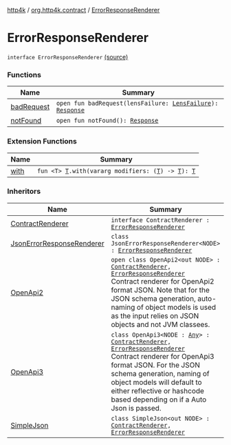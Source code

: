 [http4k](../../index.md) / [org.http4k.contract](../index.md) / [ErrorResponseRenderer](./index.md)

# ErrorResponseRenderer

`interface ErrorResponseRenderer` [(source)](https://github.com/http4k/http4k/blob/master/http4k-core/src/main/kotlin/org/http4k/contract/ErrorResponseRenderer.kt#L12)

### Functions

| Name | Summary |
|---|---|
| [badRequest](bad-request.md) | `open fun badRequest(lensFailure: `[`LensFailure`](../../org.http4k.lens/-lens-failure/index.md)`): `[`Response`](../../org.http4k.core/-response/index.md) |
| [notFound](not-found.md) | `open fun notFound(): `[`Response`](../../org.http4k.core/-response/index.md) |

### Extension Functions

| Name | Summary |
|---|---|
| [with](../../org.http4k.core/with.md) | `fun <T> `[`T`](../../org.http4k.core/with.md#T)`.with(vararg modifiers: (`[`T`](../../org.http4k.core/with.md#T)`) -> `[`T`](../../org.http4k.core/with.md#T)`): `[`T`](../../org.http4k.core/with.md#T) |

### Inheritors

| Name | Summary |
|---|---|
| [ContractRenderer](../-contract-renderer/index.md) | `interface ContractRenderer : `[`ErrorResponseRenderer`](./index.md) |
| [JsonErrorResponseRenderer](../-json-error-response-renderer/index.md) | `class JsonErrorResponseRenderer<NODE> : `[`ErrorResponseRenderer`](./index.md) |
| [OpenApi2](../../org.http4k.contract.openapi.v2/-open-api2/index.md) | `open class OpenApi2<out NODE> : `[`ContractRenderer`](../-contract-renderer/index.md)`, `[`ErrorResponseRenderer`](./index.md)<br>Contract renderer for OpenApi2 format JSON. Note that for the JSON schema generation, auto-naming of object models is used as the input relies on JSON objects and not JVM classees. |
| [OpenApi3](../../org.http4k.contract.openapi.v3/-open-api3/index.md) | `class OpenApi3<NODE : `[`Any`](https://kotlinlang.org/api/latest/jvm/stdlib/kotlin/-any/index.html)`> : `[`ContractRenderer`](../-contract-renderer/index.md)`, `[`ErrorResponseRenderer`](./index.md)<br>Contract renderer for OpenApi3 format JSON. For the JSON schema generation, naming of object models will default to either reflective or hashcode based depending on if a Auto Json is passed. |
| [SimpleJson](../../org.http4k.contract.simple/-simple-json/index.md) | `class SimpleJson<out NODE> : `[`ContractRenderer`](../-contract-renderer/index.md)`, `[`ErrorResponseRenderer`](./index.md) |
